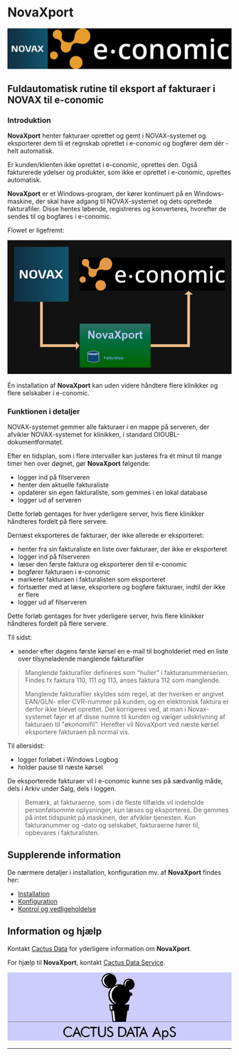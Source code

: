 # NovaXport

![NOVAX(R) e-conomic(R)][Title logos] 


## Fuldautomatisk rutine til eksport af fakturaer i NOVAX til e-conomic

### Introduktion

**NovaXport** henter fakturaer oprettet og gemt i NOVAX-systemet og eksporterer dem til et regnskab oprettet i e-conomic og bogfører dem dér - helt automatisk.

Er kunden/klienten ikke oprettet i e-conomic, oprettes den. Også fakturerede ydelser og produkter, som ikke er oprettet i e-conomic, oprettes automatisk.

**NovaXport** er et Windows-program, der kører kontinuert på en Windows-maskine, der skal have adgang til NOVAX-systemet og dets oprettede fakturafiler. Disse hentes løbende, registreres og konverteres, hvorefter de sendes til og bogføres i e-conomic.

Flowet er ligefremt:

![NovaXport Flow][Data flow] 

Én installation af **NovaXport** kan uden videre håndtere flere klinikker og flere selskaber i e-conomic.

### Funktionen i detaljer

NOVAX-systemet gemmer alle fakturaer i en mappe på serveren, der afvikler NOVAX-systemet for klinikken, i standard OIOUBL-dokumentformatet.

Efter en tidsplan, som i flere intervaller kan justeres fra ét minut til mange timer hen over døgnet, gør **NovaXport** følgende:

- logger ind på filserveren
- henter den aktuelle fakturaliste
- opdaterer sin egen fakturaliste, som gemmes i en lokal database
- logger ud af serveren

Dette forløb gentages for hver yderligere server, hvis flere klinikker håndteres fordelt på flere servere.

Dernæst eksporteres de fakturaer, der ikke allerede er eksporteret:

- henter fra sin fakturaliste en liste over fakturaer, der ikke er eksporteret
- logger ind på filserveren
- læser den første faktura og eksporterer den til e-conomic
- bogfører fakturaen i e-conomic
- markerer fakturaen i fakturalisten som eksporteret
- fortsætter med at læse, eksportere og bogføre fakturaer, indtil der ikke er flere
- logger ud af filserveren

Dette forløb gentages for hver yderligere server, hvis flere klinikker håndteres fordelt på flere servere.

Til sidst:

- sender efter dagens første kørsel en e-mail til bogholderiet med en liste over tilsyneladende manglende fakturafiler

> Manglende fakturafiler defineres som "huller" i fakturanummerserien. Findes fx faktura 110, 111 og 113, anses faktura 112 som manglende.
>
> Manglende fakturafiler skyldes som regel, at der hverken er angivet EAN/GLN- eller CVR-nummer på kunden, og en elektronisk faktura er derfor ikke blevet oprettet. Det korrigeres ved, at man i Novax-systemet føjer et af disse numre til kunden og vælger udskrivning af fakturaen til "økonomifil". Herefter vil NovaXport ved næste kørsel eksportere fakturaen på normal vis.

Til allersidst:

- logger forløbet i Windows Logbog
- holder pause til næste kørsel


De eksporterede fakturaer vil i e-conomic kunne ses på sædvanlig måde, dels i Arkiv under Salg, dels i loggen.

> Bemærk, at fakturaerne, som i de fleste tilfælde vil indeholde personfølsomme oplysninger, kun læses og eksporteres. De gemmes på intet tidspunkt på maskinen, der afvikler tjenesten. Kun fakturanummer og -dato og selskabet, fakturaerne hører til, opbevares i fakturalisten.


## Supplerende information

De nærmere detaljer i installation, konfiguration mv. af **NovaXport** findes her:

- [Installation][Installation]
- [Konfiguration][Configuration]
- [Kontrol og vedligeholdelse][Maintenance]


## Information og hjælp

Kontakt [Cactus Data](mailto:Cactus%20Data%20<cactus@cactus.dk>?subject=NovaXport) for yderligere information om **NovaXport**.

For hjælp til **NovaXport**, kontakt [Cactus Data Service](mailto:Cactus%20Data%20Service%20<service@cactus.dk>?subject=NovaXport).

![Cactus Data ApS][Cactus Data logo]
<hr>


[Cactus Data logo]: images/cactuslogopale.png
[Title logos]: images/Novax-e-conomic%20200.png
[Attach app]: images/ec-apps-001.png
[Attached app]: images/ec-apps-002.png
[App list]: images/ec-apps-003.png
[Data flow]: images/NovaXport%20Diagram.drawio%2024.png
[EC extensions]: https://secure.e-conomic.com/settings/extensions/apps
[Configuration]: https://cactusdata.github.io/NovaXport/Configuration
[Installation]: https://cactusdata.github.io/NovaXport/Installation
[Maintenance]: https://cactusdata.github.io/NovaXport/Maintenance